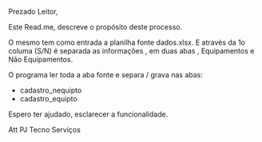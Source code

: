 Prezado Leitor, 

Este Read.me, descreve o propósito deste processo.

O mesmo tem como entrada a planilha fonte dados.xlsx. E através da 1o columa (S/N) é separada as informações , em duas abas ,  Equipamentos e Não Equipamentos.

O programa ler toda a aba fonte e separa  / grava nas abas:
 - cadastro_nequipto
 - cadastro_equipto


Espero ter ajudado, esclarecer a funcionalidade.

Att
PJ Tecno Serviços